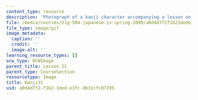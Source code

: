 ```yaml
---
content_type: resource
description: 'Photograph of a kanji character accompanying a lesson on Japanese. '
file: /media/courses/21g-504-japanese-iv-spring-2009/a0d4d7f2f1b23dede3fcdb31cfc07295_Kanji31.gif
file_type: image/gif
image_metadata:
  caption: ''
  credit: ''
  image-alt: ''
learning_resource_types: []
ocw_type: OCWImage
parent_title: Lesson 21
parent_type: CourseSection
resourcetype: Image
title: Kanji31
uid: a0d4d7f2-f1b2-3ded-e3fc-db31cfc07295
---
```

